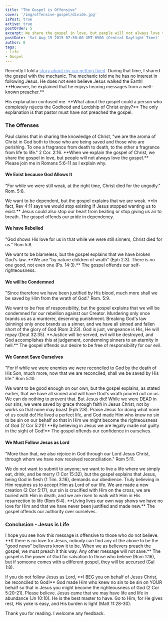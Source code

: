 ```yaml
---
title: "The Gospel is Offensive"
cover: '/img/offensive-gospel/divide.jpg'
isPost: true
active: true
postOrder: 5
excerpt: We share the gospel in love, but people will not always love the gospel
postDate: 'Sat Aug 15 2015 07:30:00 GMT-0500 (Central Daylight Time)'
author: 0
tags:
- Life
- Gospel
---
```


<p>
	Recently I told a <a style="color: cornflowerblue;" title="The Day My Car Panicked" href="/posts/broken-car.html">story about my car getting fixed</a>.  During that time, I shared the gospel with the mechanic.
	The mechanic told me he has no interest in following Jesus.  He does not even believe Jesus
	walked the Earth!  **However, he explained that he enjoys hearing messages from a well-known preacher.**
</p>

<p>
	His explanation confused me.  **What about the gospel could a person
	who completely rejects the Godhood and Lordship of Christ enjoy?**  The only explanation is that pastor
	must have not preached the gospel.
</p>

<h3>The Offenses</h3>
<p>
	Paul claims that in sharing the knowledge of Christ, "we are the aroma of Christ in God both to those who are being saved
	and those who are perishing. To one a fragrance from death to death, to the other a fragrance from life to life." 2 Cor. 2:16.
	**When we explain the gospel of Christ, we share the gospel in love, but people will not always love the gospel.**
	Please join me in Romans 5:6-11 as I explain why.
</p>

<h4>We Exist because God Allows It</h4>
<p>
	"For while we were still weak, at the right time, Christ died for the ungodly." Rom. 5:6.
</p>
<p>
	We want to be dependent, but the gospel explains that we are weak.
	**In fact, Rev 4:11 says we would stop existing if Jesus stopped wanting us to exist.**
	Jesus could also stop our heart from beating or stop giving us air to breath.
	The gospel offends our pride in dependency.
</p>
<h4>We have Rebelled</h4>
<p>
	"God shows His love for us in that while we were still sinners, Christ died for us." Rom 5:8.
</p>
<p>
	We want to be blameless, but the gospel explains that we have broken God's law.
	**We are "by nature children of wrath" (Eph 2:3). There is no one good, not even one (Ps. 14:3).**
	The gospel offends our self-righteousness.
</p>
<h4>We will be Condemned</h4>
<p>
	"Since therefore we have been justified by His blood, much more shall we be saved by Him from
	the wrath of God." Rom. 5:9.
</p>
<p>
	We want to be free of responsibility, but the gospel explains that
	we will be condemned for our rebellion against our Creator.  Murdering only once
	brands us as a murderer, deserving punishment.  Breaking God's law (sinning) only once brands us a sinner, and
	we have all sinned and fallen short of the glory of God (Rom 3:23).  God is just, vengeance is His, He will repay (Deut 32:35).
	**Justice will be served, evil will be destroyed, and God accomplishes this at judgement, condemning
	sinners to an eternity in hell.**
	The gospel offends our desire to be free of responsibility for our evil.
</p>
<h4>We Cannot Save Ourselves</h4>
<p>
	"For if while we were enemies we were reconciled to God by the death of His Son, much more, now that
	we are reconciled, shall we be saved by His life." Rom 5:10.
</p>

<p>
	We want to be good enough on our own, but the gospel explains, as stated earlier, that
	we have all sinned and will have God's wrath poured out on us. We can do
	nothing to prevent that.  But Jesus did!  While we were DEAD in our sins, we were saved by grace
	through faith in Jesus Christ, not by works so that none may boast (Eph 2:8).  Praise Jesus for doing
	what none of us could do!  He lived a perfect life, and
	God made Him who knew no sin to be sin on our behalf so that in Him
	we might become the righteousness of God (2 Cor 5:21)!  **By believing in Jesus we are legally made
	not guilty in the sight of God!**
	The gospel offends our confidence in ourselves.
</p>
<h4>We Must Follow Jesus as Lord</h4>
<p>
	"More than that, we also rejoice in God through our Lord Jesus Christ, through whom we have now received
	reconciliation." Rom 5:11.
</p>

<p>
	We do not want to submit to anyone; we want to live a life where we simply eat, drink, and be merry (1 Cor 15:32), but the
	gospel explains that Jesus, being God in flesh
	(1 Tim. 3:16), demands our obedience.  Truly believing in Him requires us to accept Him as Lord of our life.
	We are made a new creation (2 Cor 5:17), our sin is crucified with Him on the cross, we are buried with Him in death, and we
	are risen to walk with Him in His resurrection to life (Rom 6:4).  **Living lives our own way shows we have no love
	for Him and that we have never been justified and made new.**  The gospel offends our authority over ourselves.
</p>

<h3>Conclusion - Jesus is Life</h3>
<p>
	I hope you see how this message is offensive to those who do not believe.  **If there is no love for Jesus,
	nobody can find any of the above to be the "good news" believers know it to be.  When we as believers
	preach the gospel, we must preach it this way. Any other message will not save.**  The gospel is the power
	of God for salvation to those who believe (Rom 1:16), but if someone comes with a different gospel,
	they will be accursed (Gal 1:8).
</p>

<p>
	If you do not follow Jesus as Lord, **I BEG you on behalf of Jesus Christ, be reconciled to God!**
	God made Him who knew no sin to be sin on YOUR behalf so that in Jesus you might become the
	righteousness of God (2 Cor 5:20-21).  Please believe.  Jesus came that we may have life and life in
	abundance (Jn 10:10).  He is the best master to have.  Go to Him, for He gives rest,
	His yoke is easy, and His burden is light (Matt 11:28-30).
</p>

<p>
	Thank you for reading.  I welcome any feedback.	
</p>